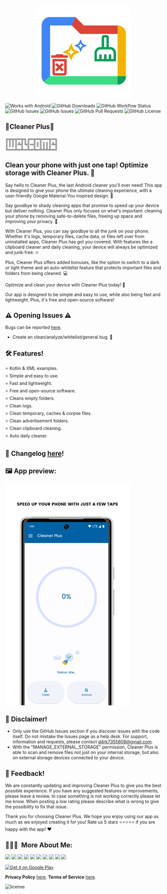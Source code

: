 <p align="center">
<img src="/app/src/main/play/listings/en-US/graphics/ic_launcher-playstore.png" width="300">
</p>

![Works with Android](https://img.shields.io/badge/Made%20for-Android-lime?style=for-the-badge&logo=android)
![GitHub Downloads](https://img.shields.io/github/downloads/D4rK7355608/com.d4rk.cleaner.plus/total?color=green&style=for-the-badge&logo=github)
![GitHub Workflow Status](https://img.shields.io/github/actions/workflow/status/D4rK7355608/com.d4rk.cleaner.plus/android.yml?style=for-the-badge)![GitHub Issues](https://img.shields.io/github/issues/D4rK7355608/com.d4rk.musicsleeptimer.plus?style=for-the-badge&logo=github)
![GitHub Issues](https://img.shields.io/github/issues/D4rK7355608/com.d4rk.cleaner.plus?style=for-the-badge&logo=github)
![GitHub Pull Requests](https://img.shields.io/github/issues-pr/D4rK7355608/com.d4rk.cleaner.plus?style=for-the-badge&logo=github)
![GitHub License](https://img.shields.io/github/license/D4rK7355608/com.d4rk.cleaner.plus?style=for-the-badge&logo=github)

## 🧹Cleaner Plus🧹

╔╦╦╦═╦╗╔═╦═╦══╦═╗  \
║║║║╩╣╚╣═╣║║║║║╩╣ \
╚══╩═╩═╩═╩═╩╩╩╩═╝

## Clean your phone with just one tap! Optimize storage with Cleaner Plus. 🧹

Say hello to Cleaner Plus, the last Android cleaner you'll ever need! This app is designed to give your phone the ultimate cleaning experience, with a user-friendly Google Material-You inspired design. 🎨

Say goodbye to shady cleaning apps that promise to speed up your device but deliver nothing. Cleaner Plus only focuses on what's important: cleaning your phone by removing safe-to-delete files, freeing up space and improving your privacy. 🧼

With Cleaner Plus, you can say goodbye to all the junk on your phone. Whether it's logs, temporary files, cache data, or files left over from uninstalled apps, Cleaner Plus has got you covered. With features like a clipboard cleaner and daily cleaning, your device will always be optimized and junk-free. 🔥

Plus, Cleaner Plus offers added bonuses, like the option to switch to a dark or light theme and an auto-whitelist feature that protects important files and folders from being cleaned. 💻

Optimize and clean your device with Cleaner Plus today! 🧹

Our app is designed to be simple and easy to use, while also being fast and lightweight. Plus, it's free and open-source software!

## ⚠ Opening Issues ⚠

Bugs can be reported [here](https://github.com/D4rK7355608/com.d4rk.cleaner.plus/issues).

- Create an clean/analyze/whitelist/general bug.  🐞

## 🛠️ Features!
⭐️ Kotlin & XML examples. \
⭐️ Simple and easy to use. \
⭐️ Fast and lightweight. \
⭐️ Free and open-source software. \
⭐️ Cleans empty folders. \
⭐️ Clean logs. \
⭐️ Clean temporary, caches & corpse files. \
⭐️ Clean advertisement folders. \
⭐️ Clean clipboard cleaning. \
⭐️ Auto daily cleaner.

## 📝 Changelog [here](https://raw.githubusercontent.com/D4rK7355608/com.d4rk.cleaner.plus/master/CHANGELOG.md)!

## 🖼️ App preview:

<img src="/app/src/main/play/listings/en-US/graphics/phone-screenshots/1-screenshot_main.png" width="400">

## 🛑 Disclaimer!
- Only use the GitHub Issues section if you discover issues with the code itself. Do not mistake the Issues page as a help desk. For support, information and requests, please contact d4rk7355608@gmail.com.
- With the "MANAGE_EXTERNAL_STORAGE" permission, Cleaner Plus is able to scan and remove files not just on your internal storage, but also on external storage devices connected to your device.

## 💬 Feedback!
We are constantly updating and improving Cleaner Plus to give you the best possible experience. If you have any suggested features or improvements, please leave a review. In case something is not working correctly please let me know. When posting a low rating please describe what is wrong to give the possibility to fix that issue.

Thank you for choosing Cleaner Plus. We hope you enjoy using our app as much as we enjoyed creating it for you! Rate us 5 stars ⭐⭐⭐⭐⭐ if you are happy with the app! ❤

## 👨🏻‍💻 &nbsp;More About Me:
<a href="mailto:d4rk7355608@gmail.com"><img src="https://img.shields.io/badge/d4rk7355608@gmail.com-red?style=for-the-badge&logo=gmail&logoColor=white"/></a>
<a href="https://developers.google.com/profile/u/D4rK7355608"><img src="https://img.shields.io/badge/Android%20Developers-white?style=for-the-badge&logo=android"/></a>
<a href="https://forum.xda-developers.com/m/d4rk7355608.10095012/"><img src="https://img.shields.io/badge/XDA%20Developers-grey?style=for-the-badge&logo=xdadevelopers"/></a>
<a href="https://www.deviantart.com/d4rk7355608"><img src="https://img.shields.io/badge/DeviantArt-default?style=for-the-badge&logo=deviantart&logoColor=white"/></a>
<a href="https://gamejolt.com/@D4rK_S-A-D"><img src="https://img.shields.io/badge/GameJolt-grey?style=for-the-badge&logo=gamejolt&logoColor=white"/></a>
<a href="https://patreon.com/D4rK7355608"><img src="https://img.shields.io/endpoint.svg?url=https%3A%2F%2Fshieldsio-patreon.vercel.app%2Fapi%3Fusername%3DD4rK7355608%26type%3Dpatrons&style=for-the-badge"/></a>
<a href="https://www.paypal.me/d4rkmichaeltutorials"><img src="https://img.shields.io/badge/Paypal-white?style=for-the-badge&logo=paypal"/></a>
<a href="https://twitter.com/D4rK7355608/"><img src="https://img.shields.io/twitter/follow/D4rK7355608?color=blue&label=Twitter&logo=Twitter&style=for-the-badge"/></a>
<a href="https://www.youtube.com/c/D4rK7355608/"><img src="https://img.shields.io/youtube/channel/subscribers/UCLDi-rmSRry0pNL-oVvGJAw?color=darkred&label=D4rK&logo=youtube&logoColor=darkred&style=for-the-badge"/></a>
<a href="https://github.com/D4rK7355608/"><img src="https://img.shields.io/github/followers/D4rK7355608?color=white&logo=GitHub&style=for-the-badge"/></a>

[<img src="https://play.google.com/intl/en_us/badges/images/generic/en-play-badge.png" alt="Get it on Google Play" height="90">](https://play.google.com/store/apps/details?id=com.d4rk.cleaner.plus)

__Privacy Policy__ [here](https://sites.google.com/view/d4rk7355608/more/apps/privacy-policy).
__Terms of Service__ [here](https://sites.google.com/view/d4rk7355608/more/apps/terms-of-service).

![license](https://imgur.com/QQlcEVT.png)